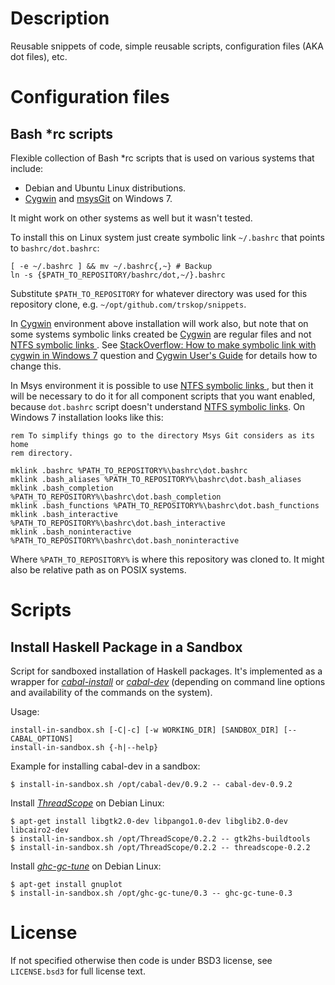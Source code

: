 Description
===========

Reusable snippets of code, simple reusable scripts, configuration files (AKA
dot files), etc.


Configuration files
===================


Bash \*rc scripts
-----------------

Flexible collection of Bash \*rc scripts that is used on various systems that
include:

* Debian and Ubuntu Linux distributions.
* [Cygwin][] and [msysGit][] on Windows 7.

It might work on other systems as well but it wasn't tested.

To install this on Linux system just create symbolic link `~/.bashrc` that
points to `bashrc/dot.bashrc`:

    [ -e ~/.bashrc ] && mv ~/.bashrc{,~} # Backup
    ln -s {$PATH_TO_REPOSITORY/bashrc/dot,~/}.bashrc

Substitute `$PATH_TO_REPOSITORY` for whatever directory was used for this
repository clone, e.g. `~/opt/github.com/trskop/snippets`.

In [Cygwin][] environment above installation will work also, but note that on
some systems symbolic links created be [Cygwin][] are regular files and not
[NTFS symbolic links ][NTFS symbolic link]. See [StackOverflow: How to make
symbolic link with cygwin in Windows 7][] question and [Cygwin User's
Guide][Cygwin User's Guide -- Sybolic Links] for details how to change this. 

In Msys environment it is possible to use [NTFS symbolic links
][NTFS symbolic link], but then it will be necessary to do it for all component
scripts that you want enabled, because `dot.bashrc` script doesn't understand
[NTFS symbolic links][NTFS symbolic link]. On Windows 7 installation looks like
this:

    rem To simplify things go to the directory Msys Git considers as its home
    rem directory.

    mklink .bashrc %PATH_TO_REPOSITORY%\bashrc\dot.bashrc
    mklink .bash_aliases %PATH_TO_REPOSITORY%\bashrc\dot.bash_aliases
    mklink .bash_completion %PATH_TO_REPOSITORY%\bashrc\dot.bash_completion
    mklink .bash_functions %PATH_TO_REPOSITORY%\bashrc\dot.bash_functions
    mklink .bash_interactive %PATH_TO_REPOSITORY%\bashrc\dot.bash_interactive
    mklink .bash_noninteractive %PATH_TO_REPOSITORY%\bashrc\dot.bash_noninteractive

Where `%PATH_TO_REPOSITORY%` is where this repository was cloned to. It might
also be relative path as on POSIX systems.


Scripts
=======

Install Haskell Package in a Sandbox
------------------------------------

Script for sandboxed installation of Haskell packages. It's implemented as a
wrapper for [*cabal-install*][cabal-install] or [*cabal-dev*][cabal-dev]
(depending on command line options and availability of the commands on the
system).

Usage:

```
install-in-sandbox.sh [-C|-c] [-w WORKING_DIR] [SANDBOX_DIR] [-- CABAL_OPTIONS]
install-in-sandbox.sh {-h|--help}
```

Example for installing cabal-dev in a sandbox:

```
$ install-in-sandbox.sh /opt/cabal-dev/0.9.2 -- cabal-dev-0.9.2
```

Install [*ThreadScope*][ThreadScope] on Debian Linux:

```
$ apt-get install libgtk2.0-dev libpango1.0-dev libglib2.0-dev libcairo2-dev
$ install-in-sandbox.sh /opt/ThreadScope/0.2.2 -- gtk2hs-buildtools
$ install-in-sandbox.sh /opt/ThreadScope/0.2.2 -- threadscope-0.2.2
```

Install [*ghc-gc-tune*][ghc-gc-tune] on Debian Linux:

```
$ apt-get install gnuplot
$ install-in-sandbox.sh /opt/ghc-gc-tune/0.3 -- ghc-gc-tune-0.3
```


License
=======

If not specified otherwise then code is under BSD3 license, see `LICENSE.bsd3`
for full license text.


[cabal-dev]:
  http://hackage.haskell.org/package/cabal-dev
  "HackageDB: cabal-dev is a tool for managing development builds of Haskell projects."
[cabal-install]:
  http://www.haskell.org/haskellwiki/Cabal-Install
  "HaskellWiki: Command-line tool that automates fetching, configuration, compilation and installation of Haskell libraries and programs."
[Cygwin]:
  http://cygwin.com
  "Cygwin project homepage."
[Cygwin User's Guide -- Sybolic Links]:
  http://cygwin.com/cygwin/cygwin-ug-net/using.html#pathnames-symlinks
  "Cygwin User's Guide, Chapter 3. Using Cygwin: Symbolic links"
[ghc-gc-tune]:
  https://donsbot.wordpress.com/2010/07/05/ghc-gc-tune-tuning-haskell-gc-settings-for-fun-and-profit/
  "Don Stewart's Blog: ghc-gc-tune: Tuning Haskell GC settings for fun and profit"
[msysGit]:
  http://code.google.com/p/msysgit/
  "msysGit: Git on Windows"
[NTFS symbolic link]:
  https://en.wikipedia.org/wiki/NTFS_symbolic_link
  "Wikipedia: NTFS symbolic link"
[StackOverflow: How to make symbolic link with cygwin in Windows 7]:
  https://stackoverflow.com/questions/3648819/how-to-make-symbolic-link-with-cygwin-in-windows-7
  "StackOverflow: How to make symbolic link with cygwin in Windows 7"
[ThreadScope]:
  http://www.haskell.org/haskellwiki/ThreadScope
  "ThreadScope is a tool for performance profiling of parallel Haskell programs."
